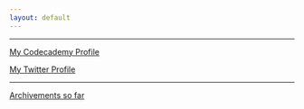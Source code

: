 ```yaml
---
layout: default
---
```


<script src="https://tryhackme.com/badge/68342"></script>
* * *

[My Codecademy Profile](https://www.codecademy.com/profiles/MimicLynx)

[My Twitter Profile](https://twitter.com/LynxMimic)

* * *

[Archivements so far](docs/achievements.md)
